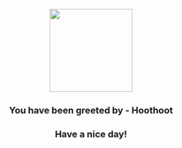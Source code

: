 <p align="center">
    <img src="https://raw.githubusercontent.com/PokeAPI/sprites/master/sprites/pokemon/163.png" width="150" height="150">
</p>
<h3 align="center">You have been greeted by - <b>Hoothoot</b></h3>
<h3 align="center">Have a nice day!</h3>
